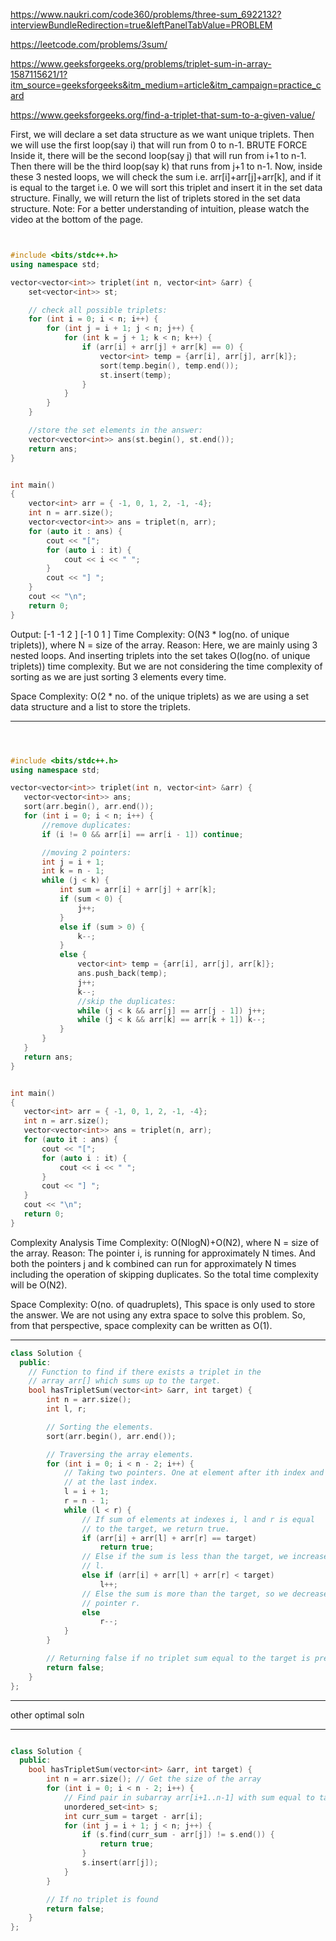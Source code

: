 https://www.naukri.com/code360/problems/three-sum_6922132?interviewBundleRedirection=true&leftPanelTabValue=PROBLEM

https://leetcode.com/problems/3sum/

https://www.geeksforgeeks.org/problems/triplet-sum-in-array-1587115621/1?itm_source=geeksforgeeks&itm_medium=article&itm_campaign=practice_card


 https://www.geeksforgeeks.org/find-a-triplet-that-sum-to-a-given-value/
 


First, we will declare a set data structure as we want unique triplets.
Then we will use the first loop(say i) that will run from 0 to n-1.
BRUTE FORCE
  Inside it, there will be the second loop(say j) that will run from i+1 to n-1.
Then there will be the third loop(say k) that runs from j+1 to n-1.
Now, inside these 3 nested loops, we will check the sum i.e. arr[i]+arr[j]+arr[k], and if it is equal to the target i.e. 0 we will sort this triplet and insert it in the set data structure.
Finally, we will return the list of triplets stored in the set data structure.
Note: For a better understanding of intuition, please watch the video at the bottom of the page.


```cpp


#include <bits/stdc++.h>
using namespace std;

vector<vector<int>> triplet(int n, vector<int> &arr) {
    set<vector<int>> st;

    // check all possible triplets:
    for (int i = 0; i < n; i++) {
        for (int j = i + 1; j < n; j++) {
            for (int k = j + 1; k < n; k++) {
                if (arr[i] + arr[j] + arr[k] == 0) {
                    vector<int> temp = {arr[i], arr[j], arr[k]};
                    sort(temp.begin(), temp.end());
                    st.insert(temp);
                }
            }
        }
    }

    //store the set elements in the answer:
    vector<vector<int>> ans(st.begin(), st.end());
    return ans;
}


int main()
{
    vector<int> arr = { -1, 0, 1, 2, -1, -4};
    int n = arr.size();
    vector<vector<int>> ans = triplet(n, arr);
    for (auto it : ans) {
        cout << "[";
        for (auto i : it) {
            cout << i << " ";
        }
        cout << "] ";
    }
    cout << "\n";
    return 0;
}

```
Output: [-1 -1 2 ] [-1 0 1 ]
Time Complexity: O(N3 * log(no. of unique triplets)), where N = size of the array.
Reason: Here, we are mainly using 3 nested loops. And inserting triplets into the set takes O(log(no. of unique triplets)) time complexity. But we are not considering the time complexity of sorting as we are just sorting 3 elements every time.

Space Complexity: O(2 * no. of the unique triplets) as we are using a set data structure and a list to store the triplets.

---

 ```cpp



#include <bits/stdc++.h>
using namespace std;

vector<vector<int>> triplet(int n, vector<int> &arr) {
    vector<vector<int>> ans;
    sort(arr.begin(), arr.end());
    for (int i = 0; i < n; i++) {
        //remove duplicates:
        if (i != 0 && arr[i] == arr[i - 1]) continue;

        //moving 2 pointers:
        int j = i + 1;
        int k = n - 1;
        while (j < k) {
            int sum = arr[i] + arr[j] + arr[k];
            if (sum < 0) {
                j++;
            }
            else if (sum > 0) {
                k--;
            }
            else {
                vector<int> temp = {arr[i], arr[j], arr[k]};
                ans.push_back(temp);
                j++;
                k--;
                //skip the duplicates:
                while (j < k && arr[j] == arr[j - 1]) j++;
                while (j < k && arr[k] == arr[k + 1]) k--;
            }
        }
    }
    return ans;
}


int main()
{
    vector<int> arr = { -1, 0, 1, 2, -1, -4};
    int n = arr.size();
    vector<vector<int>> ans = triplet(n, arr);
    for (auto it : ans) {
        cout << "[";
        for (auto i : it) {
            cout << i << " ";
        }
        cout << "] ";
    }
    cout << "\n";
    return 0;
}
```
Complexity Analysis
Time Complexity: O(NlogN)+O(N2), where N = size of the array.
Reason: The pointer i, is running for approximately N times. And both the pointers j and k combined can run for approximately N times including the operation of skipping duplicates. So the total time complexity will be O(N2). 

Space Complexity: O(no. of quadruplets), This space is only used to store the answer. We are not using any extra space to solve this problem. So, from that perspective, space complexity can be written as O(1).



---
```cpp
class Solution {
  public:
    // Function to find if there exists a triplet in the
    // array arr[] which sums up to the target.
    bool hasTripletSum(vector<int> &arr, int target) {
        int n = arr.size();
        int l, r;

        // Sorting the elements.
        sort(arr.begin(), arr.end());

        // Traversing the array elements.
        for (int i = 0; i < n - 2; i++) {
            // Taking two pointers. One at element after ith index and another
            // at the last index.
            l = i + 1;
            r = n - 1;
            while (l < r) {
                // If sum of elements at indexes i, l and r is equal
                // to the target, we return true.
                if (arr[i] + arr[l] + arr[r] == target)
                    return true;
                // Else if the sum is less than the target, we increase the left pointer
                // l.
                else if (arr[i] + arr[l] + arr[r] < target)
                    l++;
                // Else the sum is more than the target, so we decrease the right
                // pointer r.
                else
                    r--;
            }
        }

        // Returning false if no triplet sum equal to the target is present.
        return false;
    }
};

```

---

other optimal soln

---

```cpp

class Solution {
  public:
    bool hasTripletSum(vector<int> &arr, int target) {
        int n = arr.size(); // Get the size of the array
        for (int i = 0; i < n - 2; i++) {
            // Find pair in subarray arr[i+1..n-1] with sum equal to target - arr[i]
            unordered_set<int> s;
            int curr_sum = target - arr[i];
            for (int j = i + 1; j < n; j++) {
                if (s.find(curr_sum - arr[j]) != s.end()) {
                    return true;
                }
                s.insert(arr[j]);
            }
        }

        // If no triplet is found
        return false;
    }
};

```
